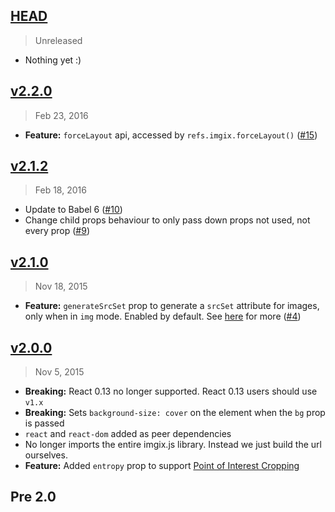 ## [HEAD]
> Unreleased

- Nothing yet :)

[HEAD]: https://github.com/imgix/react-imgix/compare/v2.2.0...HEAD]


## [v2.2.0]
> Feb 23, 2016

- **Feature:** `forceLayout` api, accessed by `refs.imgix.forceLayout()` ([#15])

[v2.2.0]: https://github.com/imgix/react-imgix/compare/v2.1.2...v2.2.0]
[#15]: https://github.com/imgix/react-imgix/pull/15

## [v2.1.2]
> Feb 18, 2016

* Update to Babel 6 ([#10])
* Change child props behaviour to only pass down props not used, not every prop ([#9])

[v2.1.2]: https://github.com/imgix/react-imgix/compare/v2.1.0...v2.1.2]
[#10]: https://github.com/imgix/react-imgix/pull/10
[#9]: https://github.com/imgix/react-imgix/pull/9

## [v2.1.0]
> Nov 18, 2015

- **Feature:** `generateSrcSet` prop to generate a `srcSet` attribute for images, only when in `img` mode. Enabled by default. See [here](https://css-tricks.com/responsive-images-youre-just-changing-resolutions-use-srcset/) for more ([#4])

[v2.1.0]: https://github.com/imgix/react-imgix/compare/v2.0.0...v2.1.0]
[#4]: https://github.com/imgix/react-imgix/pull/4


## [v2.0.0]
> Nov 5, 2015

- **Breaking:** React 0.13 no longer supported. React 0.13 users should use `v1.x`
- **Breaking:** Sets `background-size: cover` on the element when the `bg` prop is passed
- `react` and `react-dom` added as peer dependencies
- No longer imports the entire imgix.js library. Instead we just build the url ourselves.
- **Feature:** Added `entropy` prop to support [Point of Interest Cropping](http://blog.imgix.com/2015/10/21/automatic-point-of-interest-cropping-with-imgix%202.html)

[v2.0.0]: https://github.com/imgix/react-imgix/compare/v1.0.0...v2.0.0]


## Pre 2.0